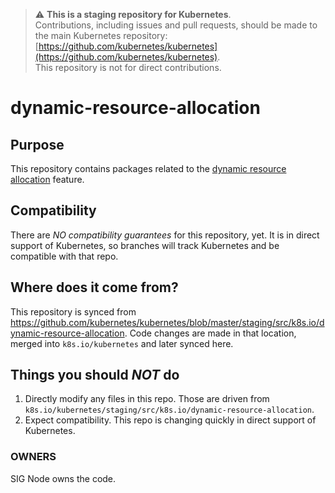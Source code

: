 > ⚠️ **This is a staging repository for Kubernetes**.  
> Contributions, including issues and pull requests, should be made to the main Kubernetes repository: [https://github.com/kubernetes/kubernetes](https://github.com/kubernetes/kubernetes).  
> This repository is not for direct contributions.

# dynamic-resource-allocation

## Purpose

This repository contains packages related to the [dynamic resource
allocation](https://github.com/kubernetes/enhancements/tree/master/keps/sig-node/3063-dynamic-resource-allocation)
feature.

## Compatibility

There are *NO compatibility guarantees* for this repository, yet.  It is in direct support of Kubernetes, so branches
will track Kubernetes and be compatible with that repo.

## Where does it come from?

This repository is synced from https://github.com/kubernetes/kubernetes/blob/master/staging/src/k8s.io/dynamic-resource-allocation.
Code changes are made in that location, merged into `k8s.io/kubernetes` and later synced here.

## Things you should *NOT* do

 1. Directly modify any files in this repo. Those are driven from `k8s.io/kubernetes/staging/src/k8s.io/dynamic-resource-allocation`.
 2. Expect compatibility. This repo is changing quickly in direct support of Kubernetes.

### OWNERS

SIG Node owns the code.
